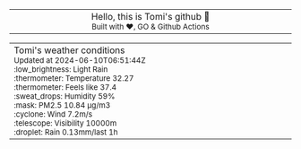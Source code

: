 
<div align="center">
<table>
<tbody>
<td align="center">
<img width="2000" height="0"><br>
Hello, this is Tomi's github 👋<br>
<sup>Built with ❤️, GO & Github Actions</sup><br>
<img width="2000" height="0">
</td>
</tbody>
</table>
</div>
<table>
<tbody>
<td align="left">
<img width="2000" height="0"><br>
Tomi's weather conditions<br>
<sup>Updated at 2024-06-10T06:51:44Z</sup><br>
<sup>:low_brightness: Light Rain</sup><br>
<sup>:thermometer: Temperature 32.27 </sup><br>
<sup>:thermometer: Feels like 37.4</sup><br>
<sup>:sweat_drops: Humidity 59%</sup><br>
<sup>:mask: PM2.5 10.84 μg/m3</sup><br>
<sup>:cyclone: Wind 7.2m/s </sup><br>
<sup>:telescope: Visibility 10000m </sup><br>
<sup>:droplet: Rain 0.13mm/last 1h </sup><br>
<img width="2000" height="0">
</td>
<td align="left">
<img width="2000" height="0"><br>
<br>
<img width="2000" height="0">
</td>
</tbody>
</table>
</div>
    